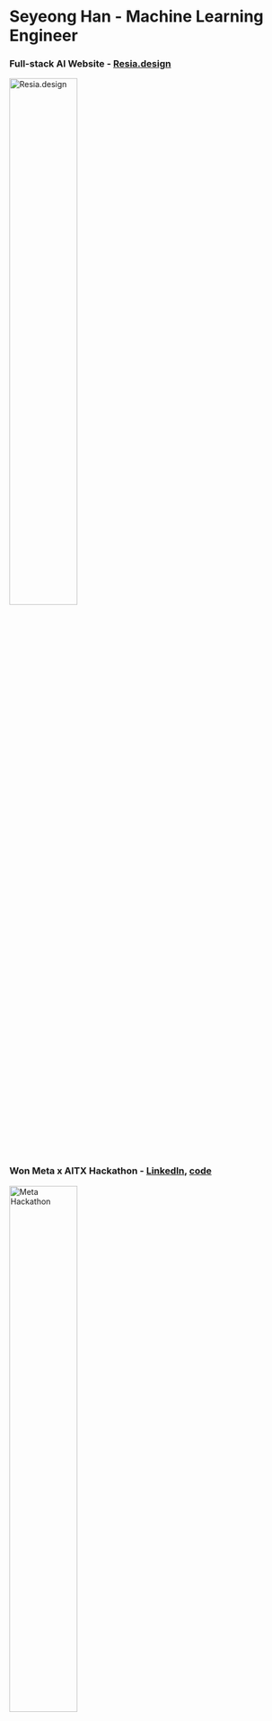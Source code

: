 # Seyeong Han - Machine Learning Engineer

### Full-stack AI Website - [Resia.design](https://resia.design)  
<a href="https://resia.design">
    <img src="https://github.com/user-attachments/assets/8520fcb1-4764-4cd0-b4c0-750cf51d0692" alt="Resia.design" style="width:49%;"/>
</a>  

### Won Meta x AITX Hackathon - [LinkedIn](https://www.linkedin.com/posts/seyeong-han_hackathon-llamastack-bookmind-activity-7267267389614866432-Bc-r?utm_source=share&utm_medium=member_desktop), [code](https://github.com/seyeong-han/BookMind)  
<a href="https://youtu.be/DL4-DswxfEM">
    <img src="https://github.com/user-attachments/assets/11c6f1f3-59db-4638-9b1a-68f1d25efec4" alt="Meta Hackathon" style="width:49%;">
</a>

---

### [Resume](https://1drv.ms/b/s!Al6hwrbEx32GgQEdmkff4GIbzFMx?e=9NYx2X)

Welcome to my GitHub!  
I'm Young (Seyeong) Han, founder of two AI companies and a Master's in Engineering Management from the University of Texas at Austin.
I'm working at Meta in Partner Engineering, Gen AI team to help spread Llama models around the world and run Llama models efficiently on devices.
With a strong foundation in machine learning, deep learning, and AI-driven solutions, I am passionate about applying cutting-edge technology to solve real-world challenges. My expertise includes deploying AI models for speed and efficiency, as well as developing innovative solutions to tackle unique problems.

![Full-Stack Machine Learning Engineer](https://github.com/user-attachments/assets/7b4da98b-fa80-45de-9619-069f91345da1)


## Mission
Illuminating the path to reducing technology gaps ensures everyone benefits from technological advancements.

## 🚀 About Me
I have over three years of experience as a Machine Learning Engineer, with a track record of developing and deploying AI solutions across various industries. As the CTO and Co-founder of Resia, an AI-driven home renovation platform, I successfully integrated AWS services to enhance scalability and security, securing $8,500 in funding to accelerate our vision.

My previous roles at Nearthlab and SNUAILAB involved building MLOps pipelines, developing custom models for wind turbine crack detection, and optimizing AI models to achieve significant performance improvements. I also have a strong foundation in deep learning frameworks like PyTorch, TensorFlow, and NVIDIA’s AI tools, as well as experience in DevOps and cloud services.

## 🛠️ Skills & Technologies
- Deep Learning: PyTorch, TensorFlow, NVIDIA Deepstream, TensorRT, HuggingFace, ONNX, Tensorflow Lite
- DevOps: AWS (Sagemaker, Bedrock, Amplify), Docker, Jenkins, Airflow, Grafana
- Programming: Python, CUDA, JavaScript, C++, Java, ReactJS, Vue.js
- Tools & Libraries: Neo4j, MLFlow, OpenCV, Open-MMLab  

## 🌟 Projects
### memary: Open-source RAG
- [LlamaIndex Webinar](https://www.youtube.com/watch?v=o0DPxvgML5c&t=166s)
- [Github](https://github.com/kingjulio8238/Memary)
- [Original Repo](https://github.com/seyeong-han/KnowledgeGraphRAG)  
As the technical lead, I spearheaded the development of "memary," a personalized Retrieval-Augmented Generation (RAG) model, in collaboration with LlamaIndex. This open-source project, which achieved over 1K stars on GitHub, was designed to enhance memory capabilities in AI by integrating graph storage and RAG techniques.

### AI-Driven Home Renovation Platform - [Resia.design](https://resia.design)
- [Youtube](https://www.youtube.com/@Resia.design)
- [Webpage](https://resia.design)  
At Resia, I led the development of an AI-driven platform that utilizes generative AI to streamline home renovation processes. By integrating AWS services, we enhanced the platform's scalability, securing crucial funding and expanding our reach.

## 📫 Get in Touch

- [LinkedIn](https://www.linkedin.com/in/seyeong-han/)
- [Youtube](https://www.youtube.com/@illuminate_young)
- [Instagram](https://www.instagram.com/illuminate.young/)
- [Website](illuminateyoung.wordpress.com)
- Email: illuminate.han@gmail.com
